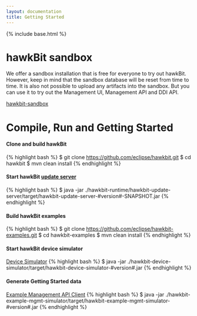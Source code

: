 ```yaml
---
layout: documentation
title: Getting Started
---
```


{% include base.html %}

# hawkBit sandbox

We offer a sandbox installation that is free for everyone to try out hawkBit. However, keep in mind that the sandbox database will be reset from time to time. It is also not possible to upload any artifacts into the sandbox. But you can use it to try out the Management UI, Management API and DDI API.

[hawkbit-sandbox](https://hawkbit.eu-gb.mybluemix.net/UI/)

# Compile, Run and Getting Started

#### Clone and build hawkBit
{% highlight bash %}
$ git clone https://github.com/eclipse/hawkbit.git
$ cd hawkbit
$ mvn clean install
{% endhighlight %}

#### Start hawkBit [update server](https://github.com/eclipse/hawkbit/tree/master/hawkbit-runtime/hawkbit-update-server)

{% highlight bash %}
$ java -jar ./hawkbit-runtime/hawkbit-update-server/target/hawkbit-update-server-#version#-SNAPSHOT.jar
{% endhighlight %}

#### Build hawkBit examples
{% highlight bash %}
$ git clone https://github.com/eclipse/hawkbit-examples.git
$ cd hawkbit-examples
$ mvn clean install
{% endhighlight %}

#### Start hawkBit device simulator
[Device Simulator](https://github.com/eclipse/hawkbit-examples/tree/master/hawkbit-device-simulator)
{% highlight bash %}
$ java -jar ./hawkbit-device-simulator/target/hawkbit-device-simulator-#version#.jar
{% endhighlight %}

#### Generate Getting Started data
[Example Management API Client](https://github.com/eclipse/hawkbit-examples/tree/master/hawkbit-example-mgmt-simulator)
{% highlight bash %}
$ java -jar ./hawkbit-example-mgmt-simulator/target/hawkbit-example-mgmt-simulator-#version#.jar
{% endhighlight %}
